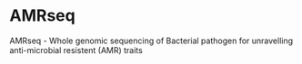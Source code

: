 # AMRseq
AMRseq - Whole genomic sequencing of Bacterial pathogen for unravelling anti-microbial resistent (AMR) traits

